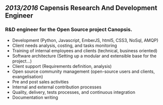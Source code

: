## *2013/2016* Capensis Research And Development Engineer
### R&D engineer for the Open Source project Canopsis.
 
- Development (Python, Javascript, EmberJS, html5, CSS3, NoSql, AMQP)
- Client needs analysis, costing, and tasks monitoring
- Training of internal employees and clients (technical, business oriented)
- Software architecture (Setting up a modular and extensible base for the project...)
- Client support (Requirements definition, analysis)
- Open source community management (open-source users and clients, evangelisation)
- Pre and post sales activities
- Internal and external contribution processes
- Quality, delivery, tests processes, and continuous integration
- Documentation writing
